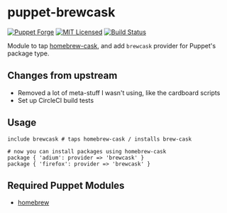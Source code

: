 puppet-brewcask
===========

[![Puppet Forge](https://img.shields.io/puppetforge/v/halyard/brewcask.svg)](https://forge.puppetlabs.com/halyard/brewcask)
[![MIT Licensed](http://img.shields.io/badge/license-MIT-green.svg?style=flat)](https://tldrlegal.com/license/mit-license)
[![Build Status](https://img.shields.io/circleci/project/halyard/puppet-brewcask/master.svg)](https://circleci.com/gh/halyard/puppet-brewcask)

Module to tap [homebrew-cask](https://github.com/caskroom/homebrew-cask), and add `brewcask` provider for Puppet's package type.

## Changes from upstream

* Removed a lot of meta-stuff I wasn't using, like the cardboard scripts
* Set up CircleCI build tests

## Usage

```puppet
include brewcask # taps homebrew-cask / installs brew-cask

# now you can install packages using homebrew-cask
package { 'adium': provider => 'brewcask' }
package { 'firefox': provider => 'brewcask' }
```

## Required Puppet Modules

* [homebrew](https://github.com/halyard/puppet-homebrew)

